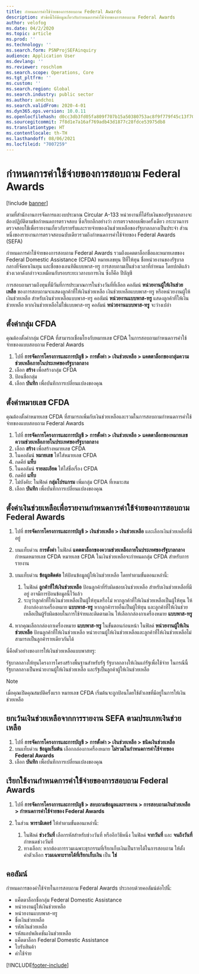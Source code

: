 ```yaml
---
title: กำหนดการค่าใช้จ่ายของการสอบถาม Federal Awards
description: หัวข้อนี้ให้ข้อมูลเกี่ยวกับกำหนดการค่าใช้จ่ายของการสอบถาม Federal Awards
author: velofog
ms.date: 04/2/2020
ms.topic: article
ms.prod: ''
ms.technology: ''
ms.search.form: PSNProjSEFAinquiry
audience: Application User
ms.devlang: ''
ms.reviewer: roschlom
ms.search.scope: Operations, Core
ms.tgt_pltfrm: ''
ms.custom: ''
ms.search.region: Global
ms.search.industry: public sector
ms.author: andchoi
ms.search.validFrom: 2020-4-01
ms.dyn365.ops.version: 10.0.11
ms.openlocfilehash: d0cc3db3fd05fa809f707b15a50380753ac8f9f779f45c13f707321d2b0e0841
ms.sourcegitcommit: 7f8d1e7a16af769adb43d1877c28fdce53975db8
ms.translationtype: HT
ms.contentlocale: th-TH
ms.lasthandoff: 08/06/2021
ms.locfileid: "7007259"
---
```

# <a name="schedule-of-expenditures-of-federal-awards-inquiry"></a>กำหนดการค่าใช้จ่ายของการสอบถาม Federal Awards

[!include [banner](../includes/banner.md)]

ตามที่สำนักงานการจัดการและงบประมาณ Circular A-133 หน่วยงานที่ได้รับเงินของรัฐบาลกลางจะต้องปฏิบัติตามข้อกำหนดการตรวจสอบ ซึ่งเรียกอีกอย่างว่า การตรวจสอบเพียงครั้งเดียว กระบวนการตรวจสอบใช้เพื่อรายงานเกี่ยวกับรายรับและรายจ่ายของเงินช่วยเหลือของรัฐบาลกลางเป็นประจำ ส่วนหนึ่งของรายงานการตรวจสอบฉบับเดียวรวมถึงกำหนดการค่าใช้จ่ายของ Federal Awards (SEFA)

กำหนดการค่าใช้จ่ายของการสอบถาม Federal Awards รวมถึงแคตตาล็อกชื่อและหมายเลขของ Federal Domestic Assistance (CFDA) หมายเลขทุน ปีที่ให้ทุน ชื่อหน่วยงานของรัฐบาลกลางที่จัดหาเงินทุน และชื่อของเอนทิตีแบบพาส-ทรู การสอบถามเป็นช่วงเวลาที่กำหนด โดยปกติแล้ว ช่วงเวลาดังกล่าวจะเหมือนกับรอบระยะเวลางบการเงิน ซึ่งก็คือ ปีบัญชี

การสอบถามรวมถึงทุนที่มีวันที่การประมาณการในช่วงวันที่ที่เลือก คอลัมน์ **หน่วยงานผู้ให้เงินช่วยเหลือ** ของการสอบถามจะแสดงลูกค้าที่ให้เงินช่วยเหลือ เงินช่วยเหลือแบบพาส-ทรู หรือหน่วยงานผู้ให้เงินช่วยเหลือ สำหรับเงินช่วยเหลือแบบพาส-ทรู คอลัมน์ **หน่วยงานแบบพาส-ทรู** แสดงลูกค้าที่ให้เงินช่วยเหลือ หากเงินช่วยเหลือไม่ใช่แบบพาส-ทรู คอลัมน์ **หน่วยงานแบบพาส-ทรู** จะว่างเปล่า

## <a name="set-up-the-cfda-clusters"></a>ตั้งค่ากลุ่ม CFDA

คุณต้องตั้งค่ากลุ่ม CFDA ที่สามารถเชื่อมโยงกับหมายเลข CFDA ในการสอบถามกำหนดการค่าใช้จ่ายของแบบสอบถาม Federal Awards

1. ไปที่ **การจัดการโครงการและการบัญชี \> การตั้งค่า \> เงินช่วยเหลือ \> แคตตาล็อกของกลุ่มความช่วยเหลือภายในประเทศของรัฐบาลกลาง**
2. เลือก **สร้าง** เพื่อสร้างกลุ่ม CFDA
3. ป้อนชื่อกลุ่ม
4. เลือก **บันทึก** เพื่อบันทึกการเปลี่ยนแปลงของคุณ

## <a name="set-up-cfda-numbers"></a>ตั้งค่าหมายเลข CFDA

คุณต้องตั้งค่าหมายเลข CFDA ที่สามารถเพิ่มกับเงินช่วยเหลือและรวมในการสอบถามกำหนดการค่าใช้จ่ายของแบบสอบถาม Federal Awards

1. ไปที่ **การจัดการโครงการและการบัญชี \> การตั้งค่า \> เงินช่วยเหลือ \> แคตตาล็อกของหมายเลขความช่วยเหลือภายในประเทศของรัฐบาลกลาง**
2. เลือก **สร้าง** เพื่อสร้างหมายเลข CFDA
3. ในคอลัมน์ **หมายเลข** ให้ใส่หมายเลข CFDA
4. กดคีย์ **แท็บ**
5. ในคอลัมน์ **รายละเอียด** ให้ใส่ชื่อเรื่อง CFDA
6. กดคีย์ **แท็บ**
7. ไม่บังคับ: ในฟิลด์ **กลุ่มโปรแกรม** เพิ่มกลุ่ม CFDA ที่เหมาะสม
8. เลือก **บันทึก** เพื่อบันทึกการเปลี่ยนแปลงของคุณ

## <a name="set-up-grants-to-report-for-the-schedule-of-expenditures-of-federal-awards-inquiry"></a>ตั้งค่าเงินช่วยเหลือเพื่อรายงานกำหนดการค่าใช้จ่ายของการสอบถาม Federal Awards

1. ไปที่ **การจัดการโครงการและการบัญชี \> เงินช่วยเหลือ \> เงินช่วยเหลือ** และเลือกเงินช่วยเหลือที่มีอยู่
2. บนแท็บด่วน **การตั้งค่า** ในฟิลด์ **แคตตาล็อกของความช่วยเหลือภายในประเทศของรัฐบาลกลาง** กำหนดหมายเลข CFDA หมายเลข CFDA ในเงินช่วยเหลือจะกำหนดกลุ่ม CFDA สำหรับการรายงาน
3. บนแท็บด่วน **ข้อมูลติดต่อ** ให้ป้อนข้อมูลผู้ให้เงินช่วยเหลือ โดยทำตามขั้นตอนเหล่านี้:

    1. ในฟิลด์ **ลูกค้าที่ให้เงินช่วยเหลือ** ป้อนลูกค้าที่รับผิดชอบเงินช่วยเหลือ สำหรับเงินช่วยเหลือที่มีอยู่ อาจมีการป้อนข้อมูลนี้ไว้แล้ว
    2. ระบุว่าลูกค้าที่ให้เงินช่วยเหลือเป็นผู้ให้ทุนหรือไม่ หากลูกค้าที่ให้เงินช่วยเหลือเป็นผู้ให้ทุน ให้ล้างกล่องกาเครื่องหมาย **แบบพาส-ทรู** หากลูกค้ารายอื่นเป็นผู้ให้ทุน และลูกค้าที่ให้เงินช่วยเหลือเป็นผู้รับผิดชอบในการใช้จ่ายและติดตามเงิน ให้เลือกกล่องกาเครื่องหมาย **แบบพาส-ทรู**

4. หากคุณเลือกกล่องกาเครื่องหมาย **แบบพาส-ทรู** ในขั้นตอนก่อนหน้า ในฟิลด์ **หน่วยงานผู้ให้เงินช่วยเหลือ** ป้อนลูกค้าที่ให้เงินช่วยเหลือ หน่วยงานผู้ให้เงินช่วยเหลือและลูกค้าที่ให้เงินช่วยเหลือไม่สามารถเป็นลูกค้ารายเดียวกันได้

นี่คือตัวอย่างของการให้เงินช่วยเหลือแบบพาสทรู:

รัฐบาลกลางให้ทุนโครงการโครงสร้างพื้นฐานสำหรับรัฐ รัฐบาลกลางให้เงินแก่รัฐเพื่อใช้จ่าย ในกรณีนี้ รัฐบาลกลางเป็นหน่วยงานผู้ให้เงินช่วยเหลือ และรัฐเป็นลูกค้าผู้ให้เงินช่วยเหลือ

> [!NOTE] 
> เมื่อคุณเปิดคุณสมบัติครั้งแรก หมายเลข CFDA เริ่มต้นจะถูกป้อนโดยใช้ตัวเลขที่มีอยู่ในการให้เงินช่วยเหลือ

## <a name="exclude-grants-from-sefa-reporting-based-on-the-grant-type"></a>ยกเว้นเงินช่วยเหลือจากการรายงาน SEFA ตามประเภทเงินช่วยเหลือ

1. ไปที่ **การจัดการโครงการและการบัญชี \> การตั้งค่า \> เงินช่วยเหลือ \> ชนิดเงินช่วยเหลือ**
2. บนแท็บด่วน **ข้อมูลเริ่มต้น** เลือกกล่องกาเครื่องหมาย **ไม่รวมในกำหนดการค่าใช้จ่ายของ Federal Awards**
3. เลือก **บันทึก** เพื่อบันทึกการเปลี่ยนแปลงของคุณ

## <a name="run-the-schedule-of-expenditures-of-federal-awards-inquiry"></a>เรียกใช้งานกำหนดการค่าใช้จ่ายของการสอบถาม Federal Awards

1. ไปที่ **การจัดการโครงการและการบัญชี \> สอบถามข้อมูลและรายงาน \> การสอบถามเงินช่วยเหลือ \> กำหนดการค่าใช้จ่ายของ Federal Awards**
2. ในส่วน **พารามิเตอร์** ให้ทำตามขั้นตอนเหล่านี้:

    1. ในฟิลด์ **ช่วงวันที่** เลือกรหัสสำหรับช่วงวันที่ หรืออีกวิธีหนึ่ง ในฟิลด์ **จากวันที่** และ **จนถึงวันที่** กำหนดช่วงวันที่
    2. ทางเลือก: หากต้องการรวมเฉพาะธุรกรรมที่เรียกเก็บเงินเป็นรายได้ในการสอบถาม ให้ตั้งค่าตัวเลือก **รวมเฉพาะรายได้ที่เรียกเก็บเงิน** เป็น **ใช่**

## <a name="columns"></a>คอลัมน์

กำหนดการของค่าใช้จ่ายในการสอบถาม Federal Awards ประกอบด้วยคอลัมน์ต่อไปนี้:

- แค็ตตาล็อกชื่อกลุ่ม Federal Domestic Assistance
- หน่วยงานผู้ให้เงินช่วยเหลือ
- หน่วยงานแบบพาส-ทรู
- ชื่อเงินช่วยเหลือ
- รหัสเงินช่วยเหลือ
- รหัสแอปพลิเคชันเงินช่วยเหลือ
- แค็ตตาล็อก Federal Domestic Assistance
- ใบรับสินค้า
- ค่าใช้จ่าย


[!INCLUDE[footer-include](../includes/footer-banner.md)]